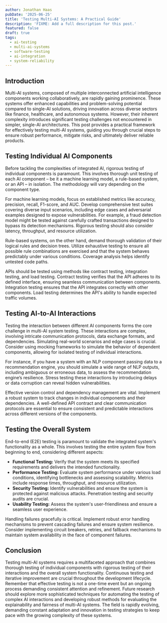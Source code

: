 ```yaml
---
author: Jonathan Haas
pubDate: '2025-06-25'
title: 'Testing Multi-AI Systems: A Practical Guide'
description: 'FIXME: Add a full description for this post.'
featured: false
draft: true
tags:
  - ai-testing
  - multi-ai-systems
  - software-testing
  - ai-integration
  - system-reliability
---
```


## Introduction

Multi-AI systems, composed of multiple interconnected artificial intelligence components working collaboratively, are rapidly gaining prominence. These systems offer enhanced capabilities and problem-solving potential compared to single-AI solutions, driving innovation across diverse sectors like finance, healthcare, and autonomous systems. However, their inherent complexity introduces significant testing challenges not encountered in simpler, single-AI architectures. This post provides a practical framework for effectively testing multi-AI systems, guiding you through crucial steps to ensure robust performance, mitigate risks, and ultimately deliver reliable products.

## Testing Individual AI Components

Before tackling the complexities of integrated AI, rigorous testing of individual components is paramount. This involves thorough unit testing of each AI component – be it a machine learning model, a rule-based system, or an API – in isolation. The methodology will vary depending on the component type.

For machine learning models, focus on established metrics like accuracy, precision, recall, F1-score, and AUC. Develop comprehensive test suites covering diverse input scenarios, including edge cases and adversarial examples designed to expose vulnerabilities. For example, a fraud detection model might be tested against carefully crafted transactions designed to bypass its detection mechanisms. Rigorous testing should also consider latency, throughput, and resource utilization.

Rule-based systems, on the other hand, demand thorough validation of their logical rules and decision trees. Utilize exhaustive testing to ensure all possible rule combinations are exercised and that the system behaves predictably under various conditions. Coverage analysis helps identify untested code paths.

APIs should be tested using methods like contract testing, integration testing, and load testing. Contract testing verifies that the API adheres to its defined interface, ensuring seamless communication between components. Integration testing ensures that the API integrates correctly with other components. Load testing determines the API's ability to handle expected traffic volumes.

## Testing AI-to-AI Interactions

Testing the interaction between different AI components forms the core challenge in multi-AI system testing. These interactions are complex, involving intricate communication protocols, data exchange formats, and dependencies. Simulating real-world scenarios and edge cases is crucial. Consider using mocking frameworks to simulate the behavior of dependent components, allowing for isolated testing of individual interactions.

For instance, if you have a system with an NLP component passing data to a recommendation engine, you should simulate a wide range of NLP outputs, including ambiguous or erroneous data, to assess the recommendation engine’s resilience. Stress testing these interactions by introducing delays or data corruption can reveal hidden vulnerabilities.

Effective version control and dependency management are vital. Implement a robust system to track changes in individual components and their dependencies. A well-defined API contract and clear communication protocols are essential to ensure consistent and predictable interactions across different versions of the components.

## Testing the Overall System

End-to-end (E2E) testing is paramount to validate the integrated system's functionality as a whole. This involves testing the entire system flow from beginning to end, considering different aspects:

- **Functional Testing:** Verify that the system meets its specified requirements and delivers the intended functionality.
- **Performance Testing:** Evaluate system performance under various load conditions, identifying bottlenecks and assessing scalability. Metrics include response times, throughput, and resource utilization.
- **Security Testing:** Identify vulnerabilities and ensure the system is protected against malicious attacks. Penetration testing and security audits are crucial.
- **Usability Testing:** Assess the system's user-friendliness and ensure a seamless user experience.

Handling failures gracefully is critical. Implement robust error handling mechanisms to prevent cascading failures and ensure system resilience. Consider implementing circuit breakers, retries, and fallback mechanisms to maintain system availability in the face of component failures.

## Conclusion

Testing multi-AI systems requires a multifaceted approach that combines thorough testing of individual components with rigorous testing of their interactions and the overall system functionality. Continuous testing and iterative improvement are crucial throughout the development lifecycle. Remember that effective testing is not a one-time event but an ongoing process demanding consistent attention and refinement. Future research should explore more sophisticated techniques for automating the testing of complex AI interactions and developing robust methods for evaluating the explainability and fairness of multi-AI systems. The field is rapidly evolving, demanding constant adaptation and innovation in testing strategies to keep pace with the growing complexity of these systems.

